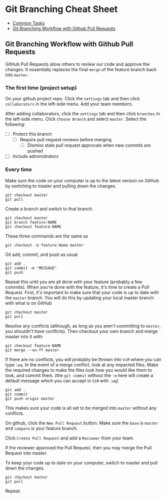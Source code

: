 # Git Branching Cheat Sheet

- [Common Tasks](#common-tasks)
- [Git Branching Workflow with Github Pull Requests](#git-branching-workflow-with-github-pull-requests)


## Git Branching Workflow with Github Pull Requests

GitHub Pull Requests allow others to review our code and approve the changes. It essentially replaces the final `merge` of the feature branch back into `master`.

### The first time (project setup)

On your github project repo. Click the `settings` tab and then click `collaborators` in the left-side menu. Add your team members.

After adding collaborators, click the `settings` tab and then click `branches` in the left-side menu. Click `Choose Branch` and select `master`. Select the following:

- [ ] Protect this branch
  - [ ] Require pull request reviews before merging
    - [ ] Dismiss stale pull request approvals when new commits are pushed
- [ ] Include administrators

### Every time

Make sure the code on your computer is up to the latest version on GitHub by switching to master and pulling down the changes.

```
git checkout master
git pull
```

Create a branch and switch to that branch.

```
git checkout master
git branch feature-NAME
git checkout feature-NAME
```

These three commands are the same as

```
git checkout -b feature-Name master
```

Git add, commit, and push as usual

```
git add .
git commit -m "MESSAGE"
git push
```

Repeat this until you are all done with your feature (probably a few commits). When you're done with the feature, it's time to create a Pull Request. First, it's important to make sure that your code is up to date with the `master` branch. You will do this by updating your local master branch with what is on GitHub

```
git checkout master
git pull
```

Resolve any conflicts (although, as long as you aren't committing to `master`, you shouldn't have conflicts). Then checkout your own branch and merge master into it with:

```
git checkout feature-NAME
git merge --no-ff master
```

If there are no conflicts, you will probably be thrown into `ViM` where you can type `:wq`. In the event of a merge conflict, look at any impacted files. Make the required changes to make the files look how you would like them to look, and commit them. (the `git commit` without the `-m` here will create a default message which you can accept in `ViM` with `:wq`)

```
git add .
git commit
git push origin master
```

This makes sure your code is all set to be merged into `master` without any conflicts.

On github, click the `New Pull Request` button. Make sure the `base` is `master` and `compare` is your feature branch.

Click `Create Pull Request` and add a `Reviewer` from your team.

If the reviewer approved the Pull Request, then you may merge the Pull Request into master.

To keep your code up to date on your computer, switch to master and pull down the changes.

```
git checkout master
git pull
```

Repeat.